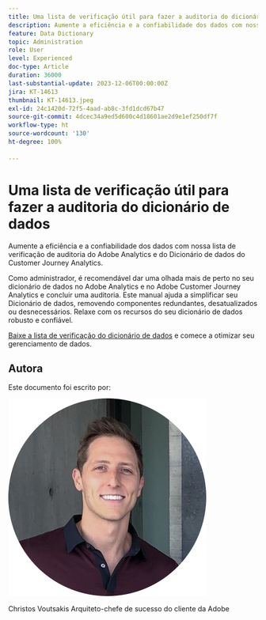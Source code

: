 ```yaml
---
title: Uma lista de verificação útil para fazer a auditoria do dicionário de dados
description: Aumente a eficiência e a confiabilidade dos dados com nossa lista de verificação de auditoria do Adobe Analytics e do Dicionário de dados do Customer Journey Analytics.
feature: Data Dictionary
topic: Administration
role: User
level: Experienced
doc-type: Article
duration: 36000
last-substantial-update: 2023-12-06T00:00:00Z
jira: KT-14613
thumbnail: KT-14613.jpeg
exl-id: 24c1420d-72f5-4aad-ab8c-3fd1dcd67b47
source-git-commit: 4dcec34a9ed5d600c4d18601ae2d9e1ef250df7f
workflow-type: ht
source-wordcount: '130'
ht-degree: 100%

---
```


# Uma lista de verificação útil para fazer a auditoria do dicionário de dados

Aumente a eficiência e a confiabilidade dos dados com nossa lista de verificação de auditoria do Adobe Analytics e do Dicionário de dados do Customer Journey Analytics.

Como administrador, é recomendável dar uma olhada mais de perto no seu dicionário de dados no Adobe Analytics e no Adobe Customer Journey Analytics e concluir uma auditoria. Este manual ajuda a simplificar seu Dicionário de dados, removendo componentes redundantes, desatualizados ou desnecessários. Relaxe com os recursos do seu dicionário de dados robusto e confiável.

[Baixe a lista de verificação do dicionário de dados](https://www.adobe.com/content/dam/www/us/en/digital-experience/in-product/images/Adobe_Analytics_Data_Dictionary_Checklist.pdf) e comece a otimizar seu gerenciamento de dados.

## Autora

Este documento foi escrito por:

![Christos Voutsakis](assets/christos-headshot.png)

Christos Voutsakis
Arquiteto-chefe de sucesso do cliente da Adobe
